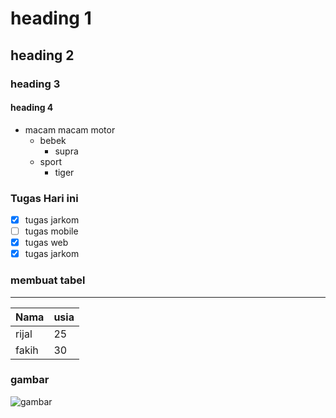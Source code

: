 # heading 1
## heading 2
### heading 3
#### heading 4

* macam macam motor
    * bebek
        * supra
    * sport
        * tiger

### Tugas Hari ini
- [x] tugas jarkom
- [ ] tugas mobile
- [x] tugas web
- [x] tugas jarkom

### membuat tabel

-----

| Nama | usia |
|------|------|
| rijal| 25   |
| fakih | 30 |


### gambar

 ![gambar](https://res.cloudinary.com/desug/image/upload/v1614658900/Book%20/pluginlogo_gnhbmk.png)

